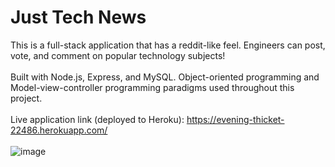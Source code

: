 # Just Tech News
This is a full-stack application that has a reddit-like feel. Engineers can post, vote, and comment on popular technology subjects! <br/><br/>
Built with Node.js, Express, and MySQL. Object-oriented programming and Model-view-controller programming paradigms used throughout this project. <br/><br/>
Live application link (deployed to Heroku): https://evening-thicket-22486.herokuapp.com/ <br/><br/>
![image](https://user-images.githubusercontent.com/88753098/149846884-a2f33767-a42e-4c40-a828-931b6cc0c8b0.png)
